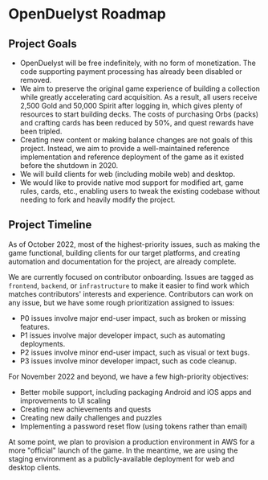 # OpenDuelyst Roadmap

## Project Goals

- OpenDuelyst will be free indefinitely, with no form of monetization. The code
	supporting payment processing has already been disabled or removed.
- We aim to preserve the original game experience of building a collection
	while greatly accelerating card acquisition. As a result, all users receive
	2,500 Gold and 50,000 Spirit after logging in, which gives plenty of
	resources to start building decks. The costs of purchasing Orbs (packs) and
	crafting cards has been reduced by 50%, and quest rewards have been tripled.
- Creating new content or making balance changes are not goals of this project.
	Instead, we aim to provide a well-maintained reference implementation and
	reference deployment of the game as it existed before the shutdown in 2020.
- We will build clients for web (including mobile web) and desktop.
- We would like to provide native mod support for modified art, game rules,
	cards, etc., enabling users to tweak the existing codebase without needing
	to fork and heavily modify the project.

## Project Timeline

As of October 2022, most of the highest-priority issues, such as making the
game functional, building clients for our target platforms, and creating
automation and documentation for the project, are already complete.

We are currently focused on contributor onboarding. Issues are tagged as
`frontend`, `backend`, or `infrastructure` to make it easier to find work which
matches contributors' interests and experience. Contributors can work on any
issue, but we have some rough prioritization assigned to issues:

- P0 issues involve major end-user impact, such as broken or missing features.
- P1 issues involve major developer impact, such as automating deployments.
- P2 issues involve minor end-user impact, such as visual or text bugs.
- P3 issues involve minor developer impact, such as code cleanup.

For November 2022 and beyond, we have a few high-priority objectives:

- Better mobile support, including packaging Android and iOS apps and
	improvements to UI scaling
- Creating new achievements and quests
- Creating new daily challenges and puzzles
- Implementing a password reset flow (using tokens rather than email)

At some point, we plan to provision a production environment in AWS for a more
"official" launch of the game. In the meantime, we are using the staging
environment as a publicly-available deployment for web and desktop clients.
